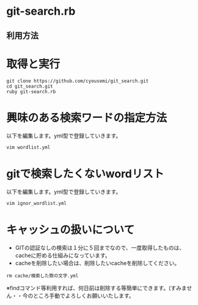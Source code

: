 git-search.rb
====================================

利用方法
-----------------------------------

# 取得と実行
```
git clone https://github.com/cyousemi/git_search.git
cd git_search.git
ruby git-search.rb
```
# 興味のある検索ワードの指定方法
以下を編集します。yml型で登録していきます。
```
vim wordlist.yml 
```
# gitで検索したくないwordリスト
以下を編集します。yml型で登録していきます。
```
vim ignor_wordlist.yml 
```
# キャッシュの扱いについて
* GITの認証なしの検索は１分に５回までなので、一度取得したものは、cacheに貯める仕組みになっています。
* cacheを削除したい場合は、削除したいcacheを削除してください。
```
rm cache/検索した際の文字.yml
```
※findコマンド等利用すれば、何日前は削除する等簡単にできます。(すみません・・今のところ手動でよろしくお願いいたします。
